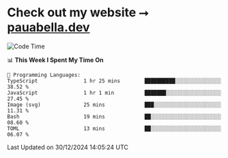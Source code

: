 # Check out my website ⭢ [pauabella.dev](https://pauabella.dev)

<!--START_SECTION:waka-->
![Code Time](http://img.shields.io/badge/Code%20Time-3%2C993%20hrs%2035%20mins-blue)

📊 **This Week I Spent My Time On** 

```text
💬 Programming Languages: 
TypeScript               1 hr 25 mins        ██████████░░░░░░░░░░░░░░░   38.52 % 
JavaScript               1 hr 1 min          ███████░░░░░░░░░░░░░░░░░░   27.45 % 
Image (svg)              25 mins             ███░░░░░░░░░░░░░░░░░░░░░░   11.31 % 
Bash                     19 mins             ██░░░░░░░░░░░░░░░░░░░░░░░   08.60 % 
TOML                     13 mins             ██░░░░░░░░░░░░░░░░░░░░░░░   06.07 % 
```


 Last Updated on 30/12/2024 14:05:24 UTC
<!--END_SECTION:waka-->
